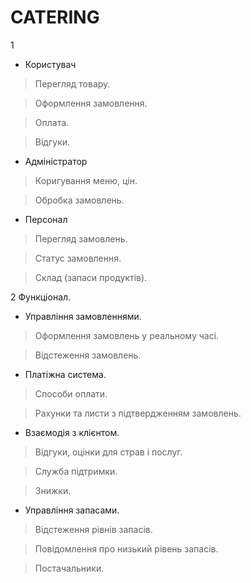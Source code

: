 # CATERING
1
- Користувач
>Перегляд товару.
 
>Оформлення замовлення.

>Оплата.

>Відгуки.

- Адміністратор
> Коригування меню, цін.
 
> Обробка замовлень.

- Персонал
> Перегляд замовлень.
 
> Статус замовлення.
 
> Склад (запаси продуктів).

2 Функціонал.
- Управління замовленнями.
> Оформлення замовлень у реальному часі.
 
> Відстеження замовлень.

- Платіжна система.
> Способи оплати.
 
> Рахунки та листи з підтвердженням замовлень.

- Взаємодія з клієнтом.
> Відгуки, оцінки для страв і послуг.
 
> Служба підтримки.

> Знижки.

- Управління запасами.
> Відстеження рівнів запасів.
 
> Повідомлення про низький рівень запасів.

> Постачальники.
